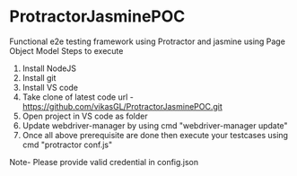 # ProtractorJasminePOC
Functional e2e testing framework using Protractor and jasmine using Page Object Model 
Steps to execute 
1. Install NodeJS
2. Install git 
3. Install VS code
4. Take clone of latest code
   url -  https://github.com/vikasGL/ProtractorJasminePOC.git
5. Open project in VS code as folder
6. Update webdriver-manager by using cmd "webdriver-manager update"
7. Once all above prerequisite  are done then execute your testcases using cmd "protractor conf.js"

Note- Please provide valid credential in config.json
